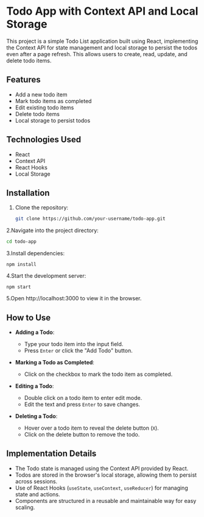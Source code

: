 # Todo App with Context API and Local Storage

This project is a simple Todo List application built using React, implementing the Context API for state management and local storage to persist the todos even after a page refresh. This allows users to create, read, update, and delete todo items.

## Features

- Add a new todo item
- Mark todo items as completed
- Edit existing todo items
- Delete todo items
- Local storage to persist todos

## Technologies Used

- React
- Context API
- React Hooks
- Local Storage

## Installation

1. Clone the repository:

   ```bash
   git clone https://github.com/your-username/todo-app.git

2.Navigate into the project directory:

  ```bash
  cd todo-app
  ```

3.Install dependencies:
  ```
  npm install
  ```

4.Start the development server:
  ```
  npm start
  ```

5.Open http://localhost:3000 to view it in the browser.

## How to Use

- **Adding a Todo**:
  - Type your todo item into the input field.
  - Press `Enter` or click the "Add Todo" button.

- **Marking a Todo as Completed**:
  - Click on the checkbox to mark the todo item as completed.

- **Editing a Todo**:
  - Double click on a todo item to enter edit mode.
  - Edit the text and press `Enter` to save changes.

- **Deleting a Todo**:
  - Hover over a todo item to reveal the delete button (`X`).
  - Click on the delete button to remove the todo.

## Implementation Details

- The Todo state is managed using the Context API provided by React.
- Todos are stored in the browser's local storage, allowing them to persist across sessions.
- Use of React Hooks (`useState`, `useContext`, `useReducer`) for managing state and actions.
- Components are structured in a reusable and maintainable way for easy scaling.
